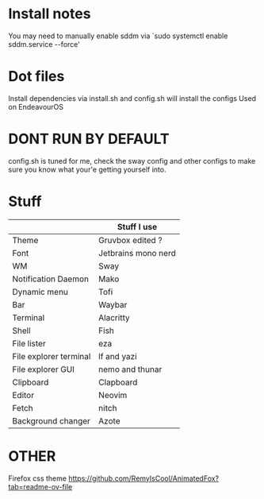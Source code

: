 # Install notes
You may need to manually enable sddm via `sudo systemctl enable sddm.service --force'

# Dot files 
Install dependencies via install.sh and config.sh will install the configs
Used on EndeavourOS

# DONT RUN BY DEFAULT
config.sh is tuned for me, check the sway config and other configs to make sure you know what your'e getting yourself into.

# Stuff

|                        | Stuff I use         |
| ---------------------- | ------------------- |
| Theme                  | Gruvbox edited ?    |
| Font                   | Jetbrains mono nerd |
| WM                     | Sway                |
| Notification Daemon    | Mako                |
| Dynamic menu           | Tofi                |
| Bar                    | Waybar              |
| Terminal               | Alacritty           |
| Shell                  | Fish                |
| File lister            | eza                 |
| File explorer terminal | lf and yazi         |
| File explorer GUI      | nemo and thunar     |
| Clipboard              | Clapboard           |
| Editor                 | Neovim              |
| Fetch                  | nitch               |
| Background changer     | Azote               |

# OTHER
Firefox css theme https://github.com/RemyIsCool/AnimatedFox?tab=readme-ov-file